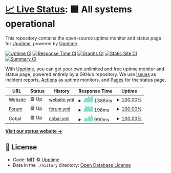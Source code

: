 # [📈 Live Status](https://demo.upptime.js.org): <!--live status--> **🟩 All systems operational**

This repository contains the open-source uptime monitor and status page for [Upptime](https://upptime.js.org), powered by [Upptime](https://github.com/upptime/upptime).

[![Uptime CI](https://github.com/koj-co/upptime/workflows/Uptime%20CI/badge.svg)](https://github.com/koj-co/upptime/actions?query=workflow%3A%22Uptime+CI%22)
[![Response Time CI](https://github.com/koj-co/upptime/workflows/Response%20Time%20CI/badge.svg)](https://github.com/koj-co/upptime/actions?query=workflow%3A%22Response+Time+CI%22)
[![Graphs CI](https://github.com/koj-co/upptime/workflows/Graphs%20CI/badge.svg)](https://github.com/koj-co/upptime/actions?query=workflow%3A%22Graphs+CI%22)
[![Static Site CI](https://github.com/koj-co/upptime/workflows/Static%20Site%20CI/badge.svg)](https://github.com/koj-co/upptime/actions?query=workflow%3A%22Static+Site+CI%22)
[![Summary CI](https://github.com/koj-co/upptime/workflows/Summary%20CI/badge.svg)](https://github.com/koj-co/upptime/actions?query=workflow%3A%22Summary+CI%22)

With [Upptime](https://upptime.js.org), you can get your own unlimited and free uptime monitor and status page, powered entirely by a GitHub repository. We use [Issues](https://github.com/upptime/upptime/issues) as incident reports, [Actions](https://github.com/c0ball/Uptime/actions) as uptime monitors, and [Pages](https://demo.upptime.js.org) for the status page.

<!--start: status pages-->
<!-- This summary is generated by Upptime (https://github.com/upptime/upptime) -->
<!-- Do not edit this manually, your changes will be overwritten -->
<!-- prettier-ignore -->
| URL | Status | History | Response Time | Uptime |
| --- | ------ | ------- | ------------- | ------ |
| <img alt="" src="https://favicons.githubusercontent.com/www.seven-ig.de" height="13"> [Website](https://www.seven-ig.de) | 🟩 Up | [website.yml](https://github.com/c0ball/Uptime/commits/HEAD/history/website.yml) | <details><summary><img alt="Response time graph" src="./graphs/website/response-time-week.png" height="20"> 1388ms</summary><br><a href="https://c0ball.github.io/Uptime/history/website"><img alt="Response time 1457" src="https://img.shields.io/endpoint?url=https%3A%2F%2Fraw.githubusercontent.com%2Fc0ball%2FUptime%2FHEAD%2Fapi%2Fwebsite%2Fresponse-time.json"></a><br><a href="https://c0ball.github.io/Uptime/history/website"><img alt="24-hour response time 1195" src="https://img.shields.io/endpoint?url=https%3A%2F%2Fraw.githubusercontent.com%2Fc0ball%2FUptime%2FHEAD%2Fapi%2Fwebsite%2Fresponse-time-day.json"></a><br><a href="https://c0ball.github.io/Uptime/history/website"><img alt="7-day response time 1388" src="https://img.shields.io/endpoint?url=https%3A%2F%2Fraw.githubusercontent.com%2Fc0ball%2FUptime%2FHEAD%2Fapi%2Fwebsite%2Fresponse-time-week.json"></a><br><a href="https://c0ball.github.io/Uptime/history/website"><img alt="30-day response time 1595" src="https://img.shields.io/endpoint?url=https%3A%2F%2Fraw.githubusercontent.com%2Fc0ball%2FUptime%2FHEAD%2Fapi%2Fwebsite%2Fresponse-time-month.json"></a><br><a href="https://c0ball.github.io/Uptime/history/website"><img alt="1-year response time 1457" src="https://img.shields.io/endpoint?url=https%3A%2F%2Fraw.githubusercontent.com%2Fc0ball%2FUptime%2FHEAD%2Fapi%2Fwebsite%2Fresponse-time-year.json"></a></details> | <details><summary><a href="https://c0ball.github.io/Uptime/history/website">100.00%</a></summary><a href="https://c0ball.github.io/Uptime/history/website"><img alt="All-time uptime 99.51%" src="https://img.shields.io/endpoint?url=https%3A%2F%2Fraw.githubusercontent.com%2Fc0ball%2FUptime%2FHEAD%2Fapi%2Fwebsite%2Fuptime.json"></a><br><a href="https://c0ball.github.io/Uptime/history/website"><img alt="24-hour uptime 100.00%" src="https://img.shields.io/endpoint?url=https%3A%2F%2Fraw.githubusercontent.com%2Fc0ball%2FUptime%2FHEAD%2Fapi%2Fwebsite%2Fuptime-day.json"></a><br><a href="https://c0ball.github.io/Uptime/history/website"><img alt="7-day uptime 100.00%" src="https://img.shields.io/endpoint?url=https%3A%2F%2Fraw.githubusercontent.com%2Fc0ball%2FUptime%2FHEAD%2Fapi%2Fwebsite%2Fuptime-week.json"></a><br><a href="https://c0ball.github.io/Uptime/history/website"><img alt="30-day uptime 99.90%" src="https://img.shields.io/endpoint?url=https%3A%2F%2Fraw.githubusercontent.com%2Fc0ball%2FUptime%2FHEAD%2Fapi%2Fwebsite%2Fuptime-month.json"></a><br><a href="https://c0ball.github.io/Uptime/history/website"><img alt="1-year uptime 99.51%" src="https://img.shields.io/endpoint?url=https%3A%2F%2Fraw.githubusercontent.com%2Fc0ball%2FUptime%2FHEAD%2Fapi%2Fwebsite%2Fuptime-year.json"></a></details>
| <img alt="" src="https://favicons.githubusercontent.com/www.seven-ig.de" height="13"> [Forum](https://www.seven-ig.de/phpBB3/) | 🟩 Up | [forum.yml](https://github.com/c0ball/Uptime/commits/HEAD/history/forum.yml) | <details><summary><img alt="Response time graph" src="./graphs/forum/response-time-week.png" height="20"> 198ms</summary><br><a href="https://c0ball.github.io/Uptime/history/forum"><img alt="Response time 522" src="https://img.shields.io/endpoint?url=https%3A%2F%2Fraw.githubusercontent.com%2Fc0ball%2FUptime%2FHEAD%2Fapi%2Fforum%2Fresponse-time.json"></a><br><a href="https://c0ball.github.io/Uptime/history/forum"><img alt="24-hour response time 170" src="https://img.shields.io/endpoint?url=https%3A%2F%2Fraw.githubusercontent.com%2Fc0ball%2FUptime%2FHEAD%2Fapi%2Fforum%2Fresponse-time-day.json"></a><br><a href="https://c0ball.github.io/Uptime/history/forum"><img alt="7-day response time 198" src="https://img.shields.io/endpoint?url=https%3A%2F%2Fraw.githubusercontent.com%2Fc0ball%2FUptime%2FHEAD%2Fapi%2Fforum%2Fresponse-time-week.json"></a><br><a href="https://c0ball.github.io/Uptime/history/forum"><img alt="30-day response time 219" src="https://img.shields.io/endpoint?url=https%3A%2F%2Fraw.githubusercontent.com%2Fc0ball%2FUptime%2FHEAD%2Fapi%2Fforum%2Fresponse-time-month.json"></a><br><a href="https://c0ball.github.io/Uptime/history/forum"><img alt="1-year response time 522" src="https://img.shields.io/endpoint?url=https%3A%2F%2Fraw.githubusercontent.com%2Fc0ball%2FUptime%2FHEAD%2Fapi%2Fforum%2Fresponse-time-year.json"></a></details> | <details><summary><a href="https://c0ball.github.io/Uptime/history/forum">100.00%</a></summary><a href="https://c0ball.github.io/Uptime/history/forum"><img alt="All-time uptime 99.50%" src="https://img.shields.io/endpoint?url=https%3A%2F%2Fraw.githubusercontent.com%2Fc0ball%2FUptime%2FHEAD%2Fapi%2Fforum%2Fuptime.json"></a><br><a href="https://c0ball.github.io/Uptime/history/forum"><img alt="24-hour uptime 100.00%" src="https://img.shields.io/endpoint?url=https%3A%2F%2Fraw.githubusercontent.com%2Fc0ball%2FUptime%2FHEAD%2Fapi%2Fforum%2Fuptime-day.json"></a><br><a href="https://c0ball.github.io/Uptime/history/forum"><img alt="7-day uptime 100.00%" src="https://img.shields.io/endpoint?url=https%3A%2F%2Fraw.githubusercontent.com%2Fc0ball%2FUptime%2FHEAD%2Fapi%2Fforum%2Fuptime-week.json"></a><br><a href="https://c0ball.github.io/Uptime/history/forum"><img alt="30-day uptime 99.90%" src="https://img.shields.io/endpoint?url=https%3A%2F%2Fraw.githubusercontent.com%2Fc0ball%2FUptime%2FHEAD%2Fapi%2Fforum%2Fuptime-month.json"></a><br><a href="https://c0ball.github.io/Uptime/history/forum"><img alt="1-year uptime 99.50%" src="https://img.shields.io/endpoint?url=https%3A%2F%2Fraw.githubusercontent.com%2Fc0ball%2FUptime%2FHEAD%2Fapi%2Fforum%2Fuptime-year.json"></a></details>
| <img alt="" src="https://favicons.githubusercontent.com/null" height="13"> Cobal | 🟩 Up | [cobal.yml](https://github.com/c0ball/Uptime/commits/HEAD/history/cobal.yml) | <details><summary><img alt="Response time graph" src="./graphs/cobal/response-time-week.png" height="20"> 990ms</summary><br><a href="https://c0ball.github.io/Uptime/history/cobal"><img alt="Response time 939" src="https://img.shields.io/endpoint?url=https%3A%2F%2Fraw.githubusercontent.com%2Fc0ball%2FUptime%2FHEAD%2Fapi%2Fcobal%2Fresponse-time.json"></a><br><a href="https://c0ball.github.io/Uptime/history/cobal"><img alt="24-hour response time 862" src="https://img.shields.io/endpoint?url=https%3A%2F%2Fraw.githubusercontent.com%2Fc0ball%2FUptime%2FHEAD%2Fapi%2Fcobal%2Fresponse-time-day.json"></a><br><a href="https://c0ball.github.io/Uptime/history/cobal"><img alt="7-day response time 990" src="https://img.shields.io/endpoint?url=https%3A%2F%2Fraw.githubusercontent.com%2Fc0ball%2FUptime%2FHEAD%2Fapi%2Fcobal%2Fresponse-time-week.json"></a><br><a href="https://c0ball.github.io/Uptime/history/cobal"><img alt="30-day response time 971" src="https://img.shields.io/endpoint?url=https%3A%2F%2Fraw.githubusercontent.com%2Fc0ball%2FUptime%2FHEAD%2Fapi%2Fcobal%2Fresponse-time-month.json"></a><br><a href="https://c0ball.github.io/Uptime/history/cobal"><img alt="1-year response time 939" src="https://img.shields.io/endpoint?url=https%3A%2F%2Fraw.githubusercontent.com%2Fc0ball%2FUptime%2FHEAD%2Fapi%2Fcobal%2Fresponse-time-year.json"></a></details> | <details><summary><a href="https://c0ball.github.io/Uptime/history/cobal">100.00%</a></summary><a href="https://c0ball.github.io/Uptime/history/cobal"><img alt="All-time uptime 99.90%" src="https://img.shields.io/endpoint?url=https%3A%2F%2Fraw.githubusercontent.com%2Fc0ball%2FUptime%2FHEAD%2Fapi%2Fcobal%2Fuptime.json"></a><br><a href="https://c0ball.github.io/Uptime/history/cobal"><img alt="24-hour uptime 100.00%" src="https://img.shields.io/endpoint?url=https%3A%2F%2Fraw.githubusercontent.com%2Fc0ball%2FUptime%2FHEAD%2Fapi%2Fcobal%2Fuptime-day.json"></a><br><a href="https://c0ball.github.io/Uptime/history/cobal"><img alt="7-day uptime 100.00%" src="https://img.shields.io/endpoint?url=https%3A%2F%2Fraw.githubusercontent.com%2Fc0ball%2FUptime%2FHEAD%2Fapi%2Fcobal%2Fuptime-week.json"></a><br><a href="https://c0ball.github.io/Uptime/history/cobal"><img alt="30-day uptime 99.90%" src="https://img.shields.io/endpoint?url=https%3A%2F%2Fraw.githubusercontent.com%2Fc0ball%2FUptime%2FHEAD%2Fapi%2Fcobal%2Fuptime-month.json"></a><br><a href="https://c0ball.github.io/Uptime/history/cobal"><img alt="1-year uptime 99.90%" src="https://img.shields.io/endpoint?url=https%3A%2F%2Fraw.githubusercontent.com%2Fc0ball%2FUptime%2FHEAD%2Fapi%2Fcobal%2Fuptime-year.json"></a></details>

<!--end: status pages-->

[**Visit our status website →**](https://demo.upptime.js.org)

## 📄 License

- Code: [MIT](./LICENSE) © [Upptime](https://upptime.js.org)
- Data in the `./history` directory: [Open Database License](https://opendatacommons.org/licenses/odbl/1-0/)
